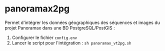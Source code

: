 # panoramax2pg

Permet d'intégrer les données géographiques des séquences et images du projet Panoramax dans une BD PostgreSQL/PostGIS : 

1. Configurer le fichier `config.env`
2. Lancer le script pour l'intégration : `sh panoramax_vt2pg.sh`
